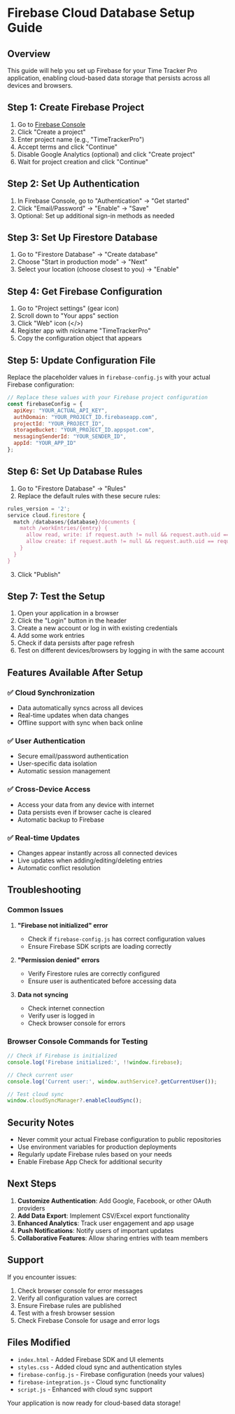 # Firebase Cloud Database Setup Guide

## Overview
This guide will help you set up Firebase for your Time Tracker Pro application, enabling cloud-based data storage that persists across all devices and browsers.

## Step 1: Create Firebase Project

1. Go to [Firebase Console](https://console.firebase.google.com/)
2. Click "Create a project"
3. Enter project name (e.g., "TimeTrackerPro")
4. Accept terms and click "Continue"
5. Disable Google Analytics (optional) and click "Create project"
6. Wait for project creation and click "Continue"

## Step 2: Set Up Authentication

1. In Firebase Console, go to "Authentication" → "Get started"
2. Click "Email/Password" → "Enable" → "Save"
3. Optional: Set up additional sign-in methods as needed

## Step 3: Set Up Firestore Database

1. Go to "Firestore Database" → "Create database"
2. Choose "Start in production mode" → "Next"
3. Select your location (choose closest to you) → "Enable"

## Step 4: Get Firebase Configuration

1. Go to "Project settings" (gear icon)
2. Scroll down to "Your apps" section
3. Click "Web" icon (</>)
4. Register app with nickname "TimeTrackerPro"
5. Copy the configuration object that appears

## Step 5: Update Configuration File

Replace the placeholder values in `firebase-config.js` with your actual Firebase configuration:

```javascript
// Replace these values with your Firebase project configuration
const firebaseConfig = {
  apiKey: "YOUR_ACTUAL_API_KEY",
  authDomain: "YOUR_PROJECT_ID.firebaseapp.com",
  projectId: "YOUR_PROJECT_ID",
  storageBucket: "YOUR_PROJECT_ID.appspot.com",
  messagingSenderId: "YOUR_SENDER_ID",
  appId: "YOUR_APP_ID"
};
```

## Step 6: Set Up Database Rules

1. Go to "Firestore Database" → "Rules"
2. Replace the default rules with these secure rules:

```javascript
rules_version = '2';
service cloud.firestore {
  match /databases/{database}/documents {
    match /workEntries/{entry} {
      allow read, write: if request.auth != null && request.auth.uid == resource.data.userId;
      allow create: if request.auth != null && request.auth.uid == request.resource.data.userId;
    }
  }
}
```

3. Click "Publish"

## Step 7: Test the Setup

1. Open your application in a browser
2. Click the "Login" button in the header
3. Create a new account or log in with existing credentials
4. Add some work entries
5. Check if data persists after page refresh
6. Test on different devices/browsers by logging in with the same account

## Features Available After Setup

### ✅ Cloud Synchronization
- Data automatically syncs across all devices
- Real-time updates when data changes
- Offline support with sync when back online

### ✅ User Authentication
- Secure email/password authentication
- User-specific data isolation
- Automatic session management

### ✅ Cross-Device Access
- Access your data from any device with internet
- Data persists even if browser cache is cleared
- Automatic backup to Firebase

### ✅ Real-time Updates
- Changes appear instantly across all connected devices
- Live updates when adding/editing/deleting entries
- Automatic conflict resolution

## Troubleshooting

### Common Issues

1. **"Firebase not initialized" error**
   - Check if `firebase-config.js` has correct configuration values
   - Ensure Firebase SDK scripts are loading correctly

2. **"Permission denied" errors**
   - Verify Firestore rules are correctly configured
   - Ensure user is authenticated before accessing data

3. **Data not syncing**
   - Check internet connection
   - Verify user is logged in
   - Check browser console for errors

### Browser Console Commands for Testing

```javascript
// Check if Firebase is initialized
console.log('Firebase initialized:', !!window.firebase);

// Check current user
console.log('Current user:', window.authService?.getCurrentUser());

// Test cloud sync
window.cloudSyncManager?.enableCloudSync();
```

## Security Notes

- Never commit your actual Firebase configuration to public repositories
- Use environment variables for production deployments
- Regularly update Firebase rules based on your needs
- Enable Firebase App Check for additional security

## Next Steps

1. **Customize Authentication**: Add Google, Facebook, or other OAuth providers
2. **Add Data Export**: Implement CSV/Excel export functionality
3. **Enhanced Analytics**: Track user engagement and app usage
4. **Push Notifications**: Notify users of important updates
5. **Collaborative Features**: Allow sharing entries with team members

## Support

If you encounter issues:
1. Check browser console for error messages
2. Verify all configuration values are correct
3. Ensure Firebase rules are published
4. Test with a fresh browser session
5. Check Firebase Console for usage and error logs

## Files Modified

- `index.html` - Added Firebase SDK and UI elements
- `styles.css` - Added cloud sync and authentication styles
- `firebase-config.js` - Firebase configuration (needs your values)
- `firebase-integration.js` - Cloud sync functionality
- `script.js` - Enhanced with cloud sync support

Your application is now ready for cloud-based data storage!
